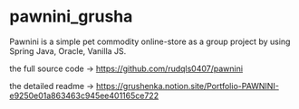 # pawnini_grusha
Pawnini is a simple pet commodity online-store as a group project by using Spring Java, Oracle, Vanilla JS.


the full source code -> https://github.com/rudqls0407/pawnini

the detailed readme -> https://grushenka.notion.site/Portfolio-PAWNINI-e9250e01a863463c945ee401165ce722
